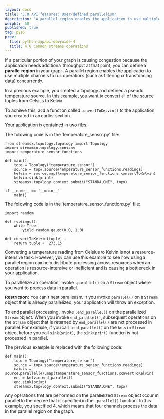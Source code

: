 ```yaml
---
layout: docs
title: "5.0 API features: User-defined parallelism"
description: "A parallel region enables the application to use multiple channels to run operations (such as filtering or transforming data) concurrently."
weight:  50
published: true
tag: py16
prev:
  file: python-appapi-devguide-4
  title: 4.0 Common streams operations
---
```


If a particular portion of your graph is causing congestion because the application needs additional throughput at that point, you can define a **parallel region** in your graph. A parallel region enables the application to use multiple channels to run operations (such as filtering or transforming data) concurrently.

In a previous example, you created a topology and defined a pseudo temperature source. In this example, you want to convert all of the source tuples from Celsius to Kelvin.

To achieve this, add a function called `convertToKelvin()` to the application you created in an earlier section.

Your application is contained in two files.

The following code is in the 'temperature_sensor.py' file:

~~~~~~
from streamsx.topology.topology import Topology
import streamsx.topology.context
import temperature_sensor_functions

def main():
    topo = Topology("temperature_sensor")
    source = topo.source(temperature_sensor_functions.readings)
    kelvin = source.map(temperature_sensor_functions.convertToKelvin)
    kelvin.sink(print)
    streamsx.topology.context.submit("STANDALONE", topo)

if __name__ == '__main__':
    main()
~~~~~~

The following code is in the 'temperature_sensor_functions.py' file:

~~~~~~
import random

def readings():
    while True:
        yield random.gauss(0.0, 1.0)

def convertToKelvin(tuple) :
    return tuple +  273.15
~~~~~~

Converting a temperature reading from Celsius to Kelvin is not a resource-intensive task. However, you can use this example to see how using a parallel region can help distribute processing across resources when an operation is resource-intensive or inefficient and is causing a bottleneck in your application.

To parallelize an operation, invoke `.parallel()` on a `Stream` object where you want to process data in parallel.

**Restriction:** You can't nest parallelism. If you invoke `parallel()` on a `Stream` object that is already parallelized, your application will throw an exception.

To end parallel processing, invoke `.end_parallel()` on the parallelized `Stream` object. When you invoke `end_parallel()`, subsequent operations on the `Stream` object that is returned by `end_parallel()` are not processed in parallel. For example, if you call `.end_parallel()` on the `kelvin` `Stream` object before you call `sink(print)`, the `sink(print)` function is not processed in parallel.

The previous example is replaced with the following code:

~~~~~~
def main():
    topo = Topology("temperature_sensor")
    source = topo.source(temperature_sensor_functions.readings)
    kelvin = source.parallel(4).map(temperature_sensor_functions.convertToKelvin)
    end = kelvin.end_parallel()
    end.sink(print)
    streamsx.topology.context.submit("STANDALONE", topo)
~~~~~~

Any operations that are performed on the parallelized `Stream` object occur in parallel to the degree that is specified in the `.parallel()` function. In this example, you specified 4, which means that four channels process the data in the parallel region on the graph.
